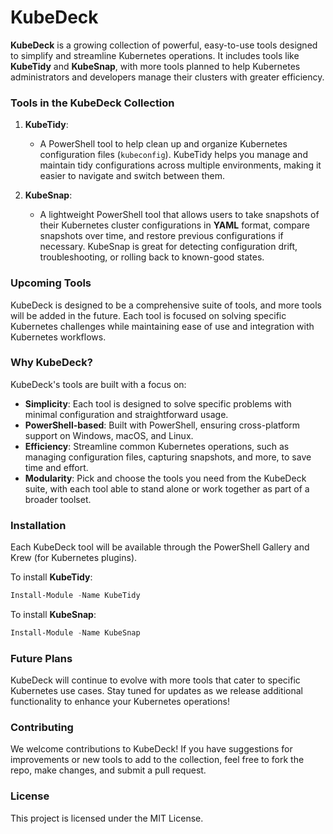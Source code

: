 
# KubeDeck

**KubeDeck** is a growing collection of powerful, easy-to-use tools designed to simplify and streamline Kubernetes operations. It includes tools like **KubeTidy** and **KubeSnap**, with more tools planned to help Kubernetes administrators and developers manage their clusters with greater efficiency.

### Tools in the KubeDeck Collection

1. **KubeTidy**: 
   - A PowerShell tool to help clean up and organize Kubernetes configuration files (`kubeconfig`). KubeTidy helps you manage and maintain tidy configurations across multiple environments, making it easier to navigate and switch between them.

2. **KubeSnap**:
   - A lightweight PowerShell tool that allows users to take snapshots of their Kubernetes cluster configurations in **YAML** format, compare snapshots over time, and restore previous configurations if necessary. KubeSnap is great for detecting configuration drift, troubleshooting, or rolling back to known-good states.

### Upcoming Tools

KubeDeck is designed to be a comprehensive suite of tools, and more tools will be added in the future. Each tool is focused on solving specific Kubernetes challenges while maintaining ease of use and integration with Kubernetes workflows.

### Why KubeDeck?

KubeDeck's tools are built with a focus on:
- **Simplicity**: Each tool is designed to solve specific problems with minimal configuration and straightforward usage.
- **PowerShell-based**: Built with PowerShell, ensuring cross-platform support on Windows, macOS, and Linux.
- **Efficiency**: Streamline common Kubernetes operations, such as managing configuration files, capturing snapshots, and more, to save time and effort.
- **Modularity**: Pick and choose the tools you need from the KubeDeck suite, with each tool able to stand alone or work together as part of a broader toolset.

### Installation

Each KubeDeck tool will be available through the PowerShell Gallery and Krew (for Kubernetes plugins).

To install **KubeTidy**:
```powershell
Install-Module -Name KubeTidy
```

To install **KubeSnap**:
```powershell
Install-Module -Name KubeSnap
```

### Future Plans

KubeDeck will continue to evolve with more tools that cater to specific Kubernetes use cases. Stay tuned for updates as we release additional functionality to enhance your Kubernetes operations!

### Contributing

We welcome contributions to KubeDeck! If you have suggestions for improvements or new tools to add to the collection, feel free to fork the repo, make changes, and submit a pull request.

### License

This project is licensed under the MIT License.